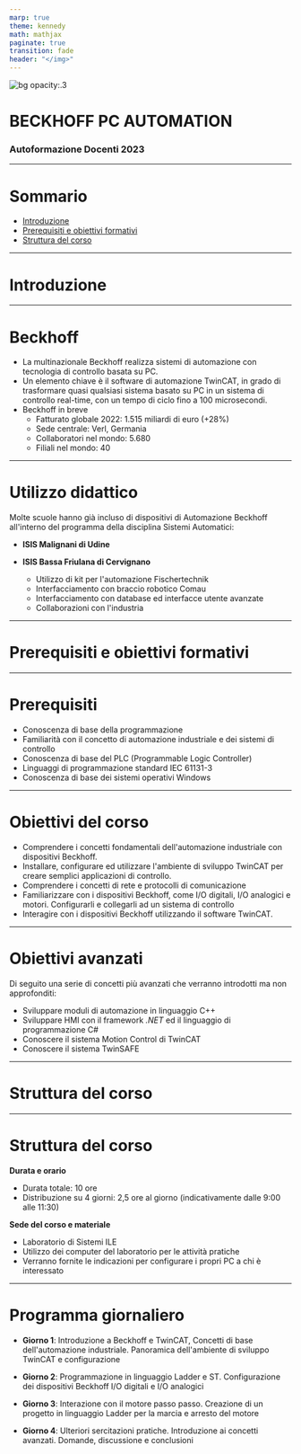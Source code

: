 ```yaml
---
marp: true
theme: kennedy
math: mathjax
paginate: true
transition: fade
header: "</img>"
---
```


<!-- _class: titlepage -->

![bg opacity:.3](images/beckhoff/beckhoff.jpg)

<div class="shape"></div>
<div class="spacer"></div>

# BECKHOFF PC AUTOMATION

<div class="spacer"></div>

### Autoformazione Docenti 2023

---

<!-- _class: summarypage -->

# Sommario

- [Introduzione](#introduzione)
- [Prerequisiti e obiettivi formativi](#prerequisiti-e-obiettivi-formativi)
- [Struttura del corso](#struttura-del-corso)

---

<!-- _class: sectionpage -->

# Introduzione

---

# Beckhoff

- La multinazionale Beckhoff realizza sistemi di automazione con tecnologia di controllo basata su PC. 
- Un elemento chiave è il software di automazione TwinCAT, in grado di trasformare quasi qualsiasi sistema basato su PC in un sistema di controllo real-time, con un tempo di ciclo fino a 100 microsecondi. 
- Beckhoff in breve
    - Fatturato globale 2022: 1.515 miliardi di euro (+28%)
    - Sede centrale: Verl, Germania
    - Collaboratori nel mondo: 5.680
    - Filiali nel mondo: 40

---

# Utilizzo didattico

Molte scuole hanno già incluso di dispositivi di Automazione Beckhoff all'interno del programma della disciplina Sistemi Automatici:

- **ISIS Malignani di Udine**

- **ISIS Bassa Friulana di Cervignano**
    - Utilizzo di kit per l'automazione Fischertechnik
    - Interfacciamento con braccio robotico Comau
    - Interfacciamento con database ed interfacce utente avanzate
    - Collaborazioni con l'industria

---


<!-- _class: sectionpage -->

# Prerequisiti e obiettivi formativi

---

# Prerequisiti

- Conoscenza di base della programmazione
- Familiarità con il concetto di automazione industriale e dei sistemi di controllo
- Conoscenza di base del PLC (Programmable Logic Controller)
- Linguaggi di programmazione standard IEC 61131-3
- Conoscenza di base dei sistemi operativi Windows

---

# Obiettivi del corso

- Comprendere i concetti fondamentali dell'automazione industriale con dispositivi Beckhoff.
- Installare, configurare ed utilizzare l'ambiente di sviluppo TwinCAT per creare semplici applicazioni di controllo.
- Comprendere i concetti di rete e protocolli di comunicazione
- Familiarizzare con i dispositivi Beckhoff, come I/O digitali, I/O analogici e motori. Configurarli e collegarli ad un sistema di controllo
- Interagire con i dispositivi Beckhoff utilizzando il software TwinCAT.

---

# Obiettivi avanzati 

Di seguito una serie di concetti più avanzati che verranno introdotti ma non approfonditi:

- Sviluppare moduli di automazione in linguaggio C++
- Sviluppare HMI con il framework *.NET*  ed il linguaggio di programmazione C#
- Conoscere il sistema Motion Control di TwinCAT
- Conoscere il sistema TwinSAFE

---

<!-- _class: sectionpage -->

# Struttura del corso

---

# Struttura del corso

**Durata e orario**
- Durata totale: 10 ore
- Distribuzione su 4 giorni: 2,5 ore al giorno (indicativamente dalle 9:00 alle 11:30)

**Sede del corso e materiale**
- Laboratorio di Sistemi ILE
- Utilizzo dei computer del laboratorio per le attività pratiche
- Verranno fornite le indicazioni per configurare i propri PC a chi è interessato

---

# Programma giornaliero

- **Giorno 1**: Introduzione a Beckhoff e TwinCAT, Concetti di base dell'automazione industriale. Panoramica dell'ambiente di sviluppo TwinCAT e configurazione

- **Giorno 2**: Programmazione in linguaggio Ladder e ST. Configurazione dei dispositivi Beckhoff I/O digitali e I/O analogici

- **Giorno 3**: Interazione con il motore passo passo. Creazione di un progetto in linguaggio Ladder per la marcia e arresto del motore

- **Giorno 4**: Ulteriori sercitazioni pratiche. Introduzione ai concetti avanzati. Domande, discussione e conclusioni